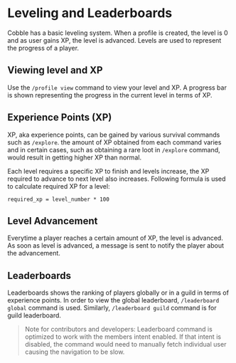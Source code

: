 # Leveling and Leaderboards
Cobble has a basic leveling system. When a profile is created, the level is 0 and as user gains
XP, the level is advanced. Levels are used to represent the progress of a player.

## Viewing level and XP
Use the `/profile view` command to view your level and XP. A progress bar is shown
representing the progress in the current level in terms of XP.

## Experience Points (XP)
XP, aka experience points, can be gained by various survival commands such as `/explore`. the amount of XP obtained from each command varies and in certain cases, such as obtaining a rare
loot in `/explore` command, would result in getting higher XP than normal.

Each level requires a specific XP to finish and levels increase, the XP required to advance to
next level also increases. Following formula is used to calculate required XP for a level:
```
required_xp = level_number * 100
```
 
## Level Advancement
Everytime a player reaches a certain amount of XP, the level is advanced. As soon as level
is advanced, a message is sent to notify the player about the advancement.

## Leaderboards
Leaderboards shows the ranking of players globally or in a guild in terms of experience points. In
order to view the global leaderboard, `/leaderboard global` command is used. Similarly,
`/leaderboard guild` command is for guild leaderboard.

> Note for contributors and developers: Leaderboard command is optimized to work with
> the members intent enabled. If that intent is disabled, the command would need to manually
> fetch individual user causing the navigation to be slow.
